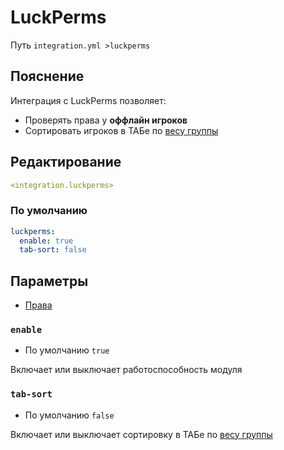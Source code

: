 # LuckPerms
Путь `integration.yml >luckperms`

## Пояснение
Интеграция с LuckPerms позволяет:
- Проверять права у **оффлайн игроков** 
- Сортировать игроков в ТАБе по [весу группы](https://luckperms.net/wiki/Weight)

## Редактирование
```yaml
<integration.luckperms>
```

### По умолчанию
```yaml
luckperms:
  enable: true
  tab-sort: false
```

## Параметры

- [Права](/ru/permission/integration/luckperms/)

### `enable`
- По умолчанию `true`

Включает или выключает работоспособность модуля

### `tab-sort`
- По умолчанию `false`

Включает или выключает сортировку в ТАБе по [весу группы](https://luckperms.net/wiki/Weight)

